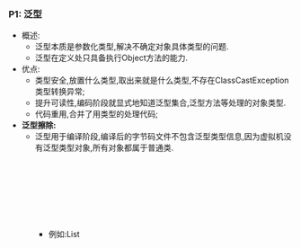 ### P1:  泛型

* 概述:
    * 泛型本质是参数化类型,解决不确定对象具体类型的问题.
    * 泛型在定义处只具备执行Object方法的能力.
* 优点:
    * 类型安全,放置什么类型,取出来就是什么类型,不存在ClassCastException类型转换异常;
    * 提升可读性,编码阶段就显式地知道泛型集合,泛型方法等处理的对象类型.
    * 代码重用,合并了用类型的处理代码;
* **泛型擦除:**
    * 泛型用于编译阶段,编译后的字节码文件不包含泛型类型信息,因为虚拟机没有泛型类型对象,所有对象都属于普通类.
        * 例如:List<Object>或List<String>,在编译后都会变成list;
    * 定义一个泛型类型,会自动提供一个对应原始类型,类型变量会被擦除;
        * 如果没有限定类型就会替换为Object,如果有限定类型就会替换为第一个限定类型;
            * 例如:<T extends A & B> 会使用A类型替换T.



### P2:  反射

* **概述:(什么是反射?)**
  * 是指在运行状态中,对于任意一个类,都能够**知道**这个类的所有属性和方法;对于任意一个对象,都能够**调用**它的任意一个属性和方法.通俗的讲,就是在得到class对象之后,反向获取该对象的各种信息
  * 前提条件:想要解剖一个类,必须要先获取到该类的字节码文件对象.
* **哪里用到了反射?**
  * 框架中:
  
    Spring mybatis 框架中使用了大量的动态代理,而动态代理的实现也依赖反射
* **优缺点:**
  * 优点:提高了程序的灵活性和扩展性,降低耦合性,提高自适应能力;
  * 缺点:
    * 性能问题:
      * 反射基本上是一种解释操作,用于字段和方法接入时要远慢于直接代码.因此反射机制主要用于在灵活性和扩展性要求很高的系统框架上,普通的程序不建议使用.
    * 反射会模糊程序的内部逻辑:
      * 程序员希望能在源代码中看到程序的逻辑,反射则绕过了源代码,因而会带来维护的问题,反射代码比相应的直接直接代码更复杂.

**6）如何使用java的反射?**

    * 通过一个全限类名创建一个对象
        * Class.forName(“全限类名”); 例如：com.mysql.jdbc.Driver Driver类已经被加载到 jvm中，并且完成了类的初始化工作就行了
        * 类名.class; 获取Class<？> clz 对象
        * 对象.getClass();
    * 获取构造器对象，通过构造器new出一个对象
        * Clazz.getConstructor([String.class]);
        * Con.newInstance([参数]);
    * 通过class对象创建一个实例对象（就相当与new类名（）无参构造器)
        * Clazz.newInstance();
    * 通过class对象获得一个属性对象
        * Field c=clz.getFields()：获得某个类的所有的公共（public）的字段，包括父类中的字段。
        * Field c=clz.getDeclaredFields()：获得某个类的所有声明的字段，即包括public、private和proteced，但是不包括父类的申明字段 e.
    * 通过class对象获得一个方法对象
        * Clazz.getMethod(“方法名”,class……parameaType);（只能获取公共的）
        * Clazz.getDeclareMethod(“方法名”);（获取任意修饰的方法，不能执行私有）
        * M.setAccessible(true);（让私有的方法可以执行）
    * f. 让方法执行
        * Method.invoke(obj实例对象,obj可变参数);-----（是有返回值的）



### P3: java集合框架

#### 3.1: 概述

`除了以Map结尾的类之外,其他类都实现了Collection接口`

<img src="https://gitee.com/breeze1002/upic/raw/master/JAVASE/JAVASE/2021%2010%2028%2011%2026%2019%201635391579%201635391579068%20qIckG9%20image-20210804112012458.png" alt="image-20210804112012458" style="zoom:30%" />

- **List , Set , Map三者区别**
  - **List:** 存储的元素有序可重复
  - **Set:** 无序不可重复
  - **Map:** 键值对存储; key无序不可重复,value无序可重复

  

#### 3.2:  Collection接口之 List

##### 3.2.1: ArrayList与Vector的区别

- `ArrayList` 是 `List` 的主要实现类，底层使用 `Object[ ]`存储，适用于频繁的查找工作，线程不安全 ；
- `Vector` 是 `List` 的古老实现类，底层使用`Object[ ]` 存储，线程安全的。



##### 3.2.2: ArrayList和LinkedList的区别

|                  | ArrayList                                      | LinkedList                                                   |
| ---------------- | ---------------------------------------------- | ------------------------------------------------------------ |
| **是否线程安全** | 否                                             | 否                                                           |
| **底层数据结构** | Object[]                                       | 双向链表(1.6及以前循环双向链表,1.7开始取消了循环)            |
| **增删改查**     | 增删慢,查改快                                  | 增删快,查改慢                                                |
| **随机访问**     | 支持                                           | 不支持                                                       |
| **内存空间占用** | 空间浪费体现在list列表结尾会预留一定的容量空间 | 空间浪费体现在每个元素都需要消耗比arrayList更多的空间(存放直接后继和直接前驱以及数据) |



##### 3.2.3: ArrayList核心源码

```java
package java.util;

import java.util.function.Consumer;
import java.util.function.Predicate;
import java.util.function.UnaryOperator;


public class ArrayList<E> extends AbstractList<E>
        implements List<E>, RandomAccess, Cloneable, java.io.Serializable
{
    private static final long serialVersionUID = 8683452581122892189L;

    /**
     * 默认初始容量大小
     */
    private static final int DEFAULT_CAPACITY = 10;

    /**
     * 空数组（用于空实例）。
     */
    private static final Object[] EMPTY_ELEMENTDATA = {};

     //用于默认大小空实例的共享空数组实例。
      //我们把它从EMPTY_ELEMENTDATA数组中区分出来，以知道在添加第一个元素时容量需要增加多少。
    private static final Object[] DEFAULTCAPACITY_EMPTY_ELEMENTDATA = {};

    /**
     * 保存ArrayList数据的数组
     */
    transient Object[] elementData; // non-private to simplify nested class access

    /**
     * ArrayList 所包含的元素个数
     */
    private int size;

    /**
     * 带初始容量参数的构造函数（用户可以在创建ArrayList对象时自己指定集合的初始大小）
     */
    public ArrayList(int initialCapacity) {
        if (initialCapacity > 0) {
            //如果传入的参数大于0，创建initialCapacity大小的数组
            this.elementData = new Object[initialCapacity];
        } else if (initialCapacity == 0) {
            //如果传入的参数等于0，创建空数组
            this.elementData = EMPTY_ELEMENTDATA;
        } else {
            //其他情况，抛出异常
            throw new IllegalArgumentException("Illegal Capacity: "+
                                               initialCapacity);
        }
    }

    /**
     *默认无参构造函数
     *DEFAULTCAPACITY_EMPTY_ELEMENTDATA 为0.初始化为10，也就是说初始其实是空数组 当添加第一个元素的时候数组容量才变成10
     */
    public ArrayList() {
        this.elementData = DEFAULTCAPACITY_EMPTY_ELEMENTDATA;
    }

    /**
     * 构造一个包含指定集合的元素的列表，按照它们由集合的迭代器返回的顺序。
     */
    public ArrayList(Collection<? extends E> c) {
        //将指定集合转换为数组
        elementData = c.toArray();
        //如果elementData数组的长度不为0
        if ((size = elementData.length) != 0) {
            // 如果elementData不是Object类型数据（c.toArray可能返回的不是Object类型的数组所以加上下面的语句用于判断）
            if (elementData.getClass() != Object[].class)
                //将原来不是Object类型的elementData数组的内容，赋值给新的Object类型的elementData数组
                elementData = Arrays.copyOf(elementData, size, Object[].class);
        } else {
            // 其他情况，用空数组代替
            this.elementData = EMPTY_ELEMENTDATA;
        }
    }

    /**
     * 修改这个ArrayList实例的容量是列表的当前大小。 应用程序可以使用此操作来最小化ArrayList实例的存储。
     */
    public void trimToSize() {
        modCount++;
        if (size < elementData.length) {
            elementData = (size == 0)
              ? EMPTY_ELEMENTDATA
              : Arrays.copyOf(elementData, size);
        }
    }
//下面是ArrayList的扩容机制
//ArrayList的扩容机制提高了性能，如果每次只扩充一个，
//那么频繁的插入会导致频繁的拷贝，降低性能，而ArrayList的扩容机制避免了这种情况。
    /**
     * 如有必要，增加此ArrayList实例的容量，以确保它至少能容纳元素的数量
     * @param   minCapacity   所需的最小容量
     */
    public void ensureCapacity(int minCapacity) {
        //如果是true，minExpand的值为0，如果是false,minExpand的值为10
        int minExpand = (elementData != DEFAULTCAPACITY_EMPTY_ELEMENTDATA)
            // any size if not default element table
            ? 0
            // larger than default for default empty table. It's already
            // supposed to be at default size.
            : DEFAULT_CAPACITY;
        //如果最小容量大于已有的最大容量
        if (minCapacity > minExpand) {
            ensureExplicitCapacity(minCapacity);
        }
    }
   //得到最小扩容量
    private void ensureCapacityInternal(int minCapacity) {
        if (elementData == DEFAULTCAPACITY_EMPTY_ELEMENTDATA) {
              // 获取“默认的容量”和“传入参数”两者之间的最大值
            minCapacity = Math.max(DEFAULT_CAPACITY, minCapacity);
        }

        ensureExplicitCapacity(minCapacity);
    }
  //判断是否需要扩容
    private void ensureExplicitCapacity(int minCapacity) {
        modCount++;

        // overflow-conscious code
        if (minCapacity - elementData.length > 0)
            //调用grow方法进行扩容，调用此方法代表已经开始扩容了
            grow(minCapacity);
    }

    /**
     * 要分配的最大数组大小
     */
    private static final int MAX_ARRAY_SIZE = Integer.MAX_VALUE - 8;

    /**
     * ArrayList扩容的核心方法。
     */
    private void grow(int minCapacity) {
        // oldCapacity为旧容量，newCapacity为新容量
        int oldCapacity = elementData.length;
        //将oldCapacity 右移一位，其效果相当于oldCapacity /2，
        //我们知道位运算的速度远远快于整除运算，整句运算式的结果就是将新容量更新为旧容量的1.5倍，
        int newCapacity = oldCapacity + (oldCapacity >> 1);
        //然后检查新容量是否大于最小需要容量，若还是小于最小需要容量，那么就把最小需要容量当作数组的新容量，
        if (newCapacity - minCapacity < 0)
            newCapacity = minCapacity;
        //再检查新容量是否超出了ArrayList所定义的最大容量，
        //若超出了，则调用hugeCapacity()来比较minCapacity和 MAX_ARRAY_SIZE，
        //如果minCapacity大于MAX_ARRAY_SIZE，则新容量则为Interger.MAX_VALUE，否则，新容量大小则为 MAX_ARRAY_SIZE。
        if (newCapacity - MAX_ARRAY_SIZE > 0)
            newCapacity = hugeCapacity(minCapacity);
        // minCapacity is usually close to size, so this is a win:
        elementData = Arrays.copyOf(elementData, newCapacity);
    }
    //比较minCapacity和 MAX_ARRAY_SIZE
    private static int hugeCapacity(int minCapacity) {
        if (minCapacity < 0) // overflow
            throw new OutOfMemoryError();
        return (minCapacity > MAX_ARRAY_SIZE) ?
            Integer.MAX_VALUE :
            MAX_ARRAY_SIZE;
    }

    /**
     *返回此列表中的元素数。
     */
    public int size() {
        return size;
    }

    /**
     * 如果此列表不包含元素，则返回 true 。
     */
    public boolean isEmpty() {
        //注意=和==的区别
        return size == 0;
    }

    /**
     * 如果此列表包含指定的元素，则返回true 。
     */
    public boolean contains(Object o) {
        //indexOf()方法：返回此列表中指定元素的首次出现的索引，如果此列表不包含此元素，则为-1
        return indexOf(o) >= 0;
    }

    /**
     *返回此列表中指定元素的首次出现的索引，如果此列表不包含此元素，则为-1
     */
    public int indexOf(Object o) {
        if (o == null) {
            for (int i = 0; i < size; i++)
                if (elementData[i]==null)
                    return i;
        } else {
            for (int i = 0; i < size; i++)
                //equals()方法比较
                if (o.equals(elementData[i]))
                    return i;
        }
        return -1;
    }

    /**
     * 返回此列表中指定元素的最后一次出现的索引，如果此列表不包含元素，则返回-1。.
     */
    public int lastIndexOf(Object o) {
        if (o == null) {
            for (int i = size-1; i >= 0; i--)
                if (elementData[i]==null)
                    return i;
        } else {
            for (int i = size-1; i >= 0; i--)
                if (o.equals(elementData[i]))
                    return i;
        }
        return -1;
    }

    /**
     * 返回此ArrayList实例的浅拷贝。 （元素本身不被复制。）
     */
    public Object clone() {
        try {
            ArrayList<?> v = (ArrayList<?>) super.clone();
            //Arrays.copyOf功能是实现数组的复制，返回复制后的数组。参数是被复制的数组和复制的长度
            v.elementData = Arrays.copyOf(elementData, size);
            v.modCount = 0;
            return v;
        } catch (CloneNotSupportedException e) {
            // 这不应该发生，因为我们是可以克隆的
            throw new InternalError(e);
        }
    }

    /**
     *以正确的顺序（从第一个到最后一个元素）返回一个包含此列表中所有元素的数组。
     *返回的数组将是“安全的”，因为该列表不保留对它的引用。 （换句话说，这个方法必须分配一个新的数组）。
     *因此，调用者可以自由地修改返回的数组。 此方法充当基于阵列和基于集合的API之间的桥梁。
     */
    public Object[] toArray() {
        return Arrays.copyOf(elementData, size);
    }

    /**
     * 以正确的顺序返回一个包含此列表中所有元素的数组（从第一个到最后一个元素）;
     *返回的数组的运行时类型是指定数组的运行时类型。 如果列表适合指定的数组，则返回其中。
     *否则，将为指定数组的运行时类型和此列表的大小分配一个新数组。
     *如果列表适用于指定的数组，其余空间（即数组的列表数量多于此元素），则紧跟在集合结束后的数组中的元素设置为null 。
     *（这仅在调用者知道列表不包含任何空元素的情况下才能确定列表的长度。）
     */
    @SuppressWarnings("unchecked")
    public <T> T[] toArray(T[] a) {
        if (a.length < size)
            // 新建一个运行时类型的数组，但是ArrayList数组的内容
            return (T[]) Arrays.copyOf(elementData, size, a.getClass());
            //调用System提供的arraycopy()方法实现数组之间的复制
        System.arraycopy(elementData, 0, a, 0, size);
        if (a.length > size)
            a[size] = null;
        return a;
    }

    // Positional Access Operations

    @SuppressWarnings("unchecked")
    E elementData(int index) {
        return (E) elementData[index];
    }

    /**
     * 返回此列表中指定位置的元素。
     */
    public E get(int index) {
        rangeCheck(index);

        return elementData(index);
    }

    /**
     * 用指定的元素替换此列表中指定位置的元素。
     */
    public E set(int index, E element) {
        //对index进行界限检查
        rangeCheck(index);

        E oldValue = elementData(index);
        elementData[index] = element;
        //返回原来在这个位置的元素
        return oldValue;
    }

    /**
     * 将指定的元素追加到此列表的末尾。
     */
    public boolean add(E e) {
        ensureCapacityInternal(size + 1);  // Increments modCount!!
        //这里看到ArrayList添加元素的实质就相当于为数组赋值
        elementData[size++] = e;
        return true;
    }

    /**
     * 在此列表中的指定位置插入指定的元素。
     *先调用 rangeCheckForAdd 对index进行界限检查；然后调用 ensureCapacityInternal 方法保证capacity足够大；
     *再将从index开始之后的所有成员后移一个位置；将element插入index位置；最后size加1。
     */
    public void add(int index, E element) {
        rangeCheckForAdd(index);

        ensureCapacityInternal(size + 1);  // Increments modCount!!
        //arraycopy()这个实现数组之间复制的方法一定要看一下，下面就用到了arraycopy()方法实现数组自己复制自己
        System.arraycopy(elementData, index, elementData, index + 1,
                         size - index);
        elementData[index] = element;
        size++;
    }

    /**
     * 删除该列表中指定位置的元素。 将任何后续元素移动到左侧（从其索引中减去一个元素）。
     */
    public E remove(int index) {
        rangeCheck(index);

        modCount++;
        E oldValue = elementData(index);

        int numMoved = size - index - 1;
        if (numMoved > 0)
            System.arraycopy(elementData, index+1, elementData, index,
                             numMoved);
        elementData[--size] = null; // clear to let GC do its work
      //从列表中删除的元素
        return oldValue;
    }

    /**
     * 从列表中删除指定元素的第一个出现（如果存在）。 如果列表不包含该元素，则它不会更改。
     *返回true，如果此列表包含指定的元素
     */
    public boolean remove(Object o) {
        if (o == null) {
            for (int index = 0; index < size; index++)
                if (elementData[index] == null) {
                    fastRemove(index);
                    return true;
                }
        } else {
            for (int index = 0; index < size; index++)
                if (o.equals(elementData[index])) {
                    fastRemove(index);
                    return true;
                }
        }
        return false;
    }

    /*
     * Private remove method that skips bounds checking and does not
     * return the value removed.
     */
    private void fastRemove(int index) {
        modCount++;
        int numMoved = size - index - 1;
        if (numMoved > 0)
            System.arraycopy(elementData, index+1, elementData, index,
                             numMoved);
        elementData[--size] = null; // clear to let GC do its work
    }

    /**
     * 从列表中删除所有元素。
     */
    public void clear() {
        modCount++;

        // 把数组中所有的元素的值设为null
        for (int i = 0; i < size; i++)
            elementData[i] = null;

        size = 0;
    }

    /**
     * 按指定集合的Iterator返回的顺序将指定集合中的所有元素追加到此列表的末尾。
     */
    public boolean addAll(Collection<? extends E> c) {
        Object[] a = c.toArray();
        int numNew = a.length;
        ensureCapacityInternal(size + numNew);  // Increments modCount
        System.arraycopy(a, 0, elementData, size, numNew);
        size += numNew;
        return numNew != 0;
    }

    /**
     * 将指定集合中的所有元素插入到此列表中，从指定的位置开始。
     */
    public boolean addAll(int index, Collection<? extends E> c) {
        rangeCheckForAdd(index);

        Object[] a = c.toArray();
        int numNew = a.length;
        ensureCapacityInternal(size + numNew);  // Increments modCount

        int numMoved = size - index;
        if (numMoved > 0)
            System.arraycopy(elementData, index, elementData, index + numNew,
                             numMoved);

        System.arraycopy(a, 0, elementData, index, numNew);
        size += numNew;
        return numNew != 0;
    }

    /**
     * 从此列表中删除所有索引为fromIndex （含）和toIndex之间的元素。
     *将任何后续元素移动到左侧（减少其索引）。
     */
    protected void removeRange(int fromIndex, int toIndex) {
        modCount++;
        int numMoved = size - toIndex;
        System.arraycopy(elementData, toIndex, elementData, fromIndex,
                         numMoved);

        // clear to let GC do its work
        int newSize = size - (toIndex-fromIndex);
        for (int i = newSize; i < size; i++) {
            elementData[i] = null;
        }
        size = newSize;
    }

    /**
     * 检查给定的索引是否在范围内。
     */
    private void rangeCheck(int index) {
        if (index >= size)
            throw new IndexOutOfBoundsException(outOfBoundsMsg(index));
    }

    /**
     * add和addAll使用的rangeCheck的一个版本
     */
    private void rangeCheckForAdd(int index) {
        if (index > size || index < 0)
            throw new IndexOutOfBoundsException(outOfBoundsMsg(index));
    }

    /**
     * 返回IndexOutOfBoundsException细节信息
     */
    private String outOfBoundsMsg(int index) {
        return "Index: "+index+", Size: "+size;
    }

    /**
     * 从此列表中删除指定集合中包含的所有元素。
     */
    public boolean removeAll(Collection<?> c) {
        Objects.requireNonNull(c);
        //如果此列表被修改则返回true
        return batchRemove(c, false);
    }

    /**
     * 仅保留此列表中包含在指定集合中的元素。
     *换句话说，从此列表中删除其中不包含在指定集合中的所有元素。
     */
    public boolean retainAll(Collection<?> c) {
        Objects.requireNonNull(c);
        return batchRemove(c, true);
    }


    /**
     * 从列表中的指定位置开始，返回列表中的元素（按正确顺序）的列表迭代器。
     *指定的索引表示初始调用将返回的第一个元素为next 。 初始调用previous将返回指定索引减1的元素。
     *返回的列表迭代器是fail-fast 。
     */
    public ListIterator<E> listIterator(int index) {
        if (index < 0 || index > size)
            throw new IndexOutOfBoundsException("Index: "+index);
        return new ListItr(index);
    }

    /**
     *返回列表中的列表迭代器（按适当的顺序）。
     *返回的列表迭代器是fail-fast 。
     */
    public ListIterator<E> listIterator() {
        return new ListItr(0);
    }

    /**
     *以正确的顺序返回该列表中的元素的迭代器。
     *返回的迭代器是fail-fast 。
     */
    public Iterator<E> iterator() {
        return new Itr();
    }

```



##### 3.2.4: ArrayList扩容机制

1. **先从 ArrayList构造方法说起**

   `JDK8三种方式`

   ```java
      /**
        * 默认初始容量大小
        */
       private static final int DEFAULT_CAPACITY = 10;
   
   
       private static final Object[] DEFAULTCAPACITY_EMPTY_ELEMENTDATA = {};
   
       /**
        *默认构造函数，使用初始容量10构造一个空列表(无参数构造)
        */
       public ArrayList() {
           this.elementData = DEFAULTCAPACITY_EMPTY_ELEMENTDATA;
       }
   
       /**
        * 带初始容量参数的构造函数。（用户自己指定容量）
        */
       public ArrayList(int initialCapacity) {
           if (initialCapacity > 0) {//初始容量大于0
               //创建initialCapacity大小的数组
               this.elementData = new Object[initialCapacity];
           } else if (initialCapacity == 0) {//初始容量等于0
               //创建空数组
               this.elementData = EMPTY_ELEMENTDATA;
           } else {//初始容量小于0，抛出异常
               throw new IllegalArgumentException("Illegal Capacity: "+
                                                  initialCapacity);
           }
       }
   
   
      /**
       *构造包含指定collection元素的列表，这些元素利用该集合的迭代器按顺序返回
       *如果指定的集合为null，throws NullPointerException。
       */
        public ArrayList(Collection<? extends E> c) {
           elementData = c.toArray();
           if ((size = elementData.length) != 0) {
               // c.toArray might (incorrectly) not return Object[] (see 6260652)
               if (elementData.getClass() != Object[].class)
                   elementData = Arrays.copyOf(elementData, size, Object[].class);
           } else {
               // replace with empty array.
               this.elementData = EMPTY_ELEMENTDATA;
           }
       }
   
   ```

   细心的同学一定会发现 ：**以无参数构造方法创建 `ArrayList` 时，实际上初始化赋值的是一个空数组。当真正对数组进行添加元素操作时，才真正分配容量。即向数组中添加第一个元素时，数组容量扩为 10。** 下面在我们分析 ArrayList 扩容时会讲到这一点内容！

   > 补充：JDK6 new 无参构造的 `ArrayList` 对象时，直接创建了长度是 10 的 `Object[]` 数组 elementData 。



2. **add() 方法**

```java
    /**
     * 将指定的元素追加到此列表的末尾。
     */
    public boolean add(E e) {
   //添加元素之前，先调用ensureCapacityInternal方法
        ensureCapacityInternal(size + 1);  // Increments modCount!!
        //这里看到ArrayList添加元素的实质就相当于为数组赋值
        elementData[size++] = e;
        return true;
    }

```

> **注意** ：JDK11 移除了 `ensureCapacityInternal()` 和 `ensureExplicitCapacity()` 方法

3. **ensureCapacityInternal()方法**

```java
   //得到最小扩容量
    private void ensureCapacityInternal(int minCapacity) {
        if (elementData == DEFAULTCAPACITY_EMPTY_ELEMENTDATA) {
              // 获取默认的容量和传入参数的较大值
            minCapacity = Math.max(DEFAULT_CAPACITY, minCapacity);
        }

        ensureExplicitCapacity(minCapacity);
    }

```

**当 要 add 进第 1 个元素时，minCapacity 为 1，在 Math.max()方法比较后，minCapacity 为 10。**

> 此处和后续 JDK8 代码格式化略有不同，核心代码基本一样。

4. **ensureCapacityInternal()**

   ```java
     //判断是否需要扩容
       private void ensureExplicitCapacity(int minCapacity) {
           modCount++;
   
           // overflow-conscious code
           if (minCapacity - elementData.length > 0)
               //调用grow方法进行扩容，调用此方法代表已经开始扩容了
               grow(minCapacity);
       }
   
   ```

   我们来仔细分析一下：

   - 当我们要 add 进第 1 个元素到 ArrayList 时，elementData.length 为 0 （因为还是一个空的 list），因为执行了 `ensureCapacityInternal()` 方法 ，所以 minCapacity 此时为 10。此时，`minCapacity - elementData.length > 0`成立，所以会进入 `grow(minCapacity)` 方法。
   - 当 add 第 2 个元素时，minCapacity 为 2，此时 e lementData.length(容量)在添加第一个元素后扩容成 10 了。此时，`minCapacity - elementData.length > 0` 不成立，所以不会进入 （执行）`grow(minCapacity)` 方法。
   - 添加第 3、4···到第 10 个元素时，依然不会执行 grow 方法，数组容量都为 10。

   直到添加第 11 个元素，minCapacity(为 11)比 elementData.length（为 10）要大。进入 grow 方法进行扩容。



5. **grow()**

   ```java
       /**
        * 要分配的最大数组大小
        */
       private static final int MAX_ARRAY_SIZE = Integer.MAX_VALUE - 8;
   
       /**
        * ArrayList扩容的核心方法。
        */
       private void grow(int minCapacity) {
           // oldCapacity为旧容量，newCapacity为新容量
           int oldCapacity = elementData.length;
           //将oldCapacity 右移一位，其效果相当于oldCapacity /2，
           //我们知道位运算的速度远远快于整除运算，整句运算式的结果就是将新容量更新为旧容量的1.5倍，
           int newCapacity = oldCapacity + (oldCapacity >> 1);
           //然后检查新容量是否大于最小需要容量，若还是小于最小需要容量，那么就把最小需要容量当作数组的新容量，
           if (newCapacity - minCapacity < 0)
               newCapacity = minCapacity;
          // 如果新容量大于 MAX_ARRAY_SIZE,进入(执行) `hugeCapacity()` 方法来比较 minCapacity 和 MAX_ARRAY_SIZE，
          //如果minCapacity大于最大容量，则新容量则为`Integer.MAX_VALUE`，否则，新容量大小则为 MAX_ARRAY_SIZE 即为 `Integer.MAX_VALUE - 8`。
           if (newCapacity - MAX_ARRAY_SIZE > 0)
               newCapacity = hugeCapacity(minCapacity);
           // minCapacity is usually close to size, so this is a win:
           elementData = Arrays.copyOf(elementData, newCapacity);
       }
   
   ```

   **int newCapacity = oldCapacity + (oldCapacity >> 1),所以 ArrayList 每次扩容之后容量都会变为原来的 1.5 倍左右（oldCapacity 为偶数就是 1.5 倍，否则是 1.5 倍左右）！** 奇偶不同，比如 ：10+10/2 = 15, 33+33/2=49。如果是奇数的话会丢掉小数.

   > ">>"（移位运算符）：>>1 右移一位相当于除 2，右移 n 位相当于除以 2 的 n 次方。这里 oldCapacity 明显右移了 1 位所以相当于 oldCapacity /2。对于大数据的 2 进制运算,位移运算符比那些普通运算符的运算要快很多,因为程序仅仅移动一下而已,不去计算,这样提高了效率,节省了资源

   **我们再来通过例子探究一下`grow()` 方法 ：**

   - 当 add 第 1 个元素时，oldCapacity 为 0，经比较后第一个 if 判断成立，newCapacity = minCapacity(为 10)。但是第二个 if 判断不会成立，即 newCapacity 不比 MAX_ARRAY_SIZE 大，则不会进入 `hugeCapacity` 方法。数组容量为 10，add 方法中 return true,size 增为 1。
   - 当 add 第 11 个元素进入 grow 方法时，newCapacity 为 15，比 minCapacity（为 11）大，第一个 if 判断不成立。新容量没有大于数组最大 size，不会进入 hugeCapacity 方法。数组容量扩为 15，add 方法中 return true,size 增为 11。
   - 以此类推······

6. **hugeCapacity()方法**

   从上面 `grow()` 方法源码我们知道： 如果新容量大于 MAX_ARRAY_SIZE,进入(执行) `hugeCapacity()` 方法来比较 minCapacity 和 MAX_ARRAY_SIZE，如果 minCapacity 大于最大容量，则新容量则为`Integer.MAX_VALUE`，否则，新容量大小则为 MAX_ARRAY_SIZE 即为 `Integer.MAX_VALUE - 8`。

   ```java
       private static int hugeCapacity(int minCapacity) {
           if (minCapacity < 0) // overflow
               throw new OutOfMemoryError();
           //对minCapacity和MAX_ARRAY_SIZE进行比较
           //若minCapacity大，将Integer.MAX_VALUE作为新数组的大小
           //若MAX_ARRAY_SIZE大，将MAX_ARRAY_SIZE作为新数组的大小
           //MAX_ARRAY_SIZE = Integer.MAX_VALUE - 8;
           return (minCapacity > MAX_ARRAY_SIZE) ?
               Integer.MAX_VALUE :
               MAX_ARRAY_SIZE;
       }
   ```

   



#### 3.3: Collection接口 之 Set

##### 3.3.1 comparable 和 Comparator 的区别

- `comparable` 接口实际上是出自`java.lang`包 它有一个 `compareTo(Object obj)`方法用来排序

  - 继承comparable<Object>接口,重写compare方法

- `comparator`接口实际上是出自 java.util 包它有一个`compare(Object obj1, Object obj2)`方法用来排序

  ```java
          // 定制排序的用法
          Collections.sort(arrayList, new Comparator<Integer>() {
  
              @Override
              public int compare(Integer o1, Integer o2) {
                  return o2.compareTo(o1);
              }
          });
  ```

##### 3.3.2 比较 HashSet、LinkedHashSet 和 TreeSet 三者的异同

- `HashSet` 是 `Set` 接口的主要实现类 ，`HashSet` 的底层是 `HashMap`，线程不安全的，可以存储 null 值；
- `LinkedHashSet` 是 `HashSet` 的子类，能够按照添加的顺序遍历；
- `TreeSet` 底层使用红黑树，能够按照添加元素的顺序进行遍历，排序的方式有自然排序和定制排序。



#### 3.4: Map接口

##### 3.4.1: HashMap和Hashtable的区别

|                        | HashMap                                                      | Hashtable                                                    |
| ---------------------- | ------------------------------------------------------------ | ------------------------------------------------------------ |
| **是否线程安全**       | 否                                                           | 是                                                           |
| **效率**               | 高                                                           | 低                                                           |
| **null key/value**     | 可以存储null键和null值,                                      | 不允许                                                       |
| **初始容量和扩充容量** | 默认初始化大小为16,之后每次扩充容量变为原来的两倍            | 创建时,如果不指定容量初始值,Hashtable默认的初始大小为11,之后每次扩充,容量变为原来的2n + 1 |
| **底层数据结构**       | 当链表长度大于阈值(默认为8)时,将链表转化为红黑树,以减少搜索时间,(将链表转化成红黑树之前,如果当前数组长度小于64,会先将数组扩容,而不是直接转换成红黑树) | 和JDK1.7及以前的HashMap底层数据结构类似采用数组 + 链表       |



**`HashMap` 中带有初始容量的构造函数**

```java
    public HashMap(int initialCapacity, float loadFactor) {
        if (initialCapacity < 0)
            throw new IllegalArgumentException("Illegal initial capacity: " +
                                               initialCapacity);
        if (initialCapacity > MAXIMUM_CAPACITY)
            initialCapacity = MAXIMUM_CAPACITY;
        if (loadFactor <= 0 || Float.isNaN(loadFactor))
            throw new IllegalArgumentException("Illegal load factor: " +
                                               loadFactor);
        this.loadFactor = loadFactor;
        this.threshold = tableSizeFor(initialCapacity); 🍉
    }
     public HashMap(int initialCapacity) {
        this(initialCapacity, DEFAULT_LOAD_FACTOR);
    }

//下面这个方法保证了 HashMap 总是使用 2 的幂作为哈希表的大小。

    /**
     * Returns a power of two size for the given target capacity.
     */
    static final int tableSizeFor(int cap) {
        int n = cap - 1;
        n |= n >>> 1;
        n |= n >>> 2;
        n |= n >>> 4;
        n |= n >>> 8;
        n |= n >>> 16;
        return (n < 0) ? 1 : (n >= MAXIMUM_CAPACITY) ? MAXIMUM_CAPACITY : n + 1;
    }

```



##### 3.4.2: HashMap和HashSet的区别

`HashSet` 底层就是基于 `HashMap` 实现的。（`HashSet` 的源码除了 `clone()`、`writeObject()`、`readObject()`是 `HashSet` 自己不得不实现之外，其他方法都是直接调用 `HashMap` 中的方法。

| `HashMap`                              | `HashSet`                                                    |
| -------------------------------------- | ------------------------------------------------------------ |
| 实现了 `Map` 接口                      | 实现 `Set` 接口                                              |
| 存储键值对                             | 仅存储对象                                                   |
| 调用 `put()`向 map 中添加元素          | 调用 `add()`方法向 `Set` 中添加元素                          |
| `HashMap` 使用键（Key）计算 `hashcode` | `HashSet` 使用成员对象来计算 `hashcode` 值，对于两个对象来说 `hashcode` 可能相同，所以`equals()`方法用来判断对象的相等性 |



##### 3.4.3: HashMap 和 TreeMap的区别

`TreeMap` 和`HashMap` 都继承自`AbstractMap` ，但是需要注意的是`TreeMap`它还实现了`NavigableMap`接口和`SortedMap` 接口。

<img src="https://gitee.com/breeze1002/upic/raw/master/JAVASE/JAVASE/2021%2010%2028%2011%2026%2020%201635391580%201635391580107%20AxxeEE%20image-20210805091937200.png" alt="image-20210805091937200" style="zoom:50%" />

实现 `NavigableMap` 接口让 `TreeMap` 有了对集合内元素的搜索的能力。

实现`SortMap`接口让 `TreeMap` 有了对集合中的元素根据键排序的能力。默认是按 key 的升序排序，不过我们也可以指定排序的比较器。



##### 3.4.4: HashMap底层实现

###### 3.4.4.1: JDK1.7及以前

HashMap底层是**数组和链表**结合在一起使用也就是**散列链表**,HashMap通过key的hashcode经过扰动函数处理后得到hash值,然后通过      (n - 1) & hash 判断当前元素存放的位置(这里n为数组长度),如果当前位置存在元素,就判断该元素与要存入元素的hash以及key是否相同,相同就直接覆盖,不相同就采用拉链法解决冲突;

**扰动函数:** 指HashMap的hash方法,使用扰动函数是为了防止一些实现比较差的hashcode()方法,换句话说就是使用扰动函数可以减少碰撞.

1.8 hash方法 (相较于1.7更加简化,原理不变)

```java
    static final int hash(Object key) {
      int h;
      // key.hashCode()：返回散列值也就是hashcode
      // ^ ：按位异或
      // >>>:无符号右移，忽略符号位，空位都以0补齐
      return (key == null) ? 0 : (h = key.hashCode()) ^ (h >>> 16);
  }
```

1.7 hash方法 (扰动4次)

```java
static int hash(int h) {
    // This function ensures that hashCodes that differ only by
    // constant multiples at each bit position have a bounded
    // number of collisions (approximately 8 at default load factor).

    h ^= (h >>> 20) ^ (h >>> 12);
    return h ^ (h >>> 7) ^ (h >>> 4);
}
```



###### 3.4.4.2: JDK1.8开始

`1.8开始,解决hash冲突有了较大的变化.`

**当链表长度大于阈值(默认为8)时,将链表转化为红黑树,以减少搜索时间,(将链表转化成红黑树之前,如果当前数组长度小于64,会先将数组扩容,而不是直接转换成红黑树)**

<img src="https://gitee.com/breeze1002/upic/raw/master/JAVASE/JAVASE/2021%2010%2028%2011%2026%2020%201635391580%201635391580924%209TNtcW%20image-20210805100240587.png" alt="image-20210805100240587" style="zoom:30%" />

> TreeMap、TreeSet 以及 JDK1.8 之后的 HashMap 底层都用到了红黑树。红黑树就是为了解决二叉查找树的缺陷，因为二叉查找树在某些情况下会退化成一个线性结构。



##### 3.4.5: HashMap的长度为什么是2的幂次方

在得到hash值之后(hash值区间-2147483648 到 2147483647),需要对hash值根据数组长度取模运算得到存放的下标位置,计算方法为       (n - 1) & hash . 采取与算法的是比%更高效的,但是只有长度为2的幂次方时, (n - 1) & hash == hash % n



##### 3.4.6: HashMap在多线程下操作为什么不安全? (导致死循环

- **HashMap的 rehash**

  向hashmap中 put()新元素时,如果元素先前不存在,会检查容量是否超过阈值threshold.如果超过了,就会进行的resize()操作,因此会建一个两倍table.length的hash表,将老的数据迁移过去.

  **在多线程的情况下,迁移操作可能会导致元素之间形成一个循环链表.**

  虽然在jdk1.8以后解决了该问题,但还是不建议多线程下使用hashmap



##### [3.4.7: HashMap有哪几种常见的遍历方式?](https://mp.weixin.qq.com/s/zQBN3UvJDhRTKP6SzcZFKw) 



##### 3.4.8: ConcurrentHashMap和Hashtable的区别

|                        | ConcurrentHashMap                                            | Hashtable                                            |
| ---------------------- | ------------------------------------------------------------ | ---------------------------------------------------- |
| **底层数据结构**       | **JDK1.7:** 底层采用**分段的数组 + 链表**<br />**JDK1.8:** 采和HashMap1.8一样采用 **数组 +  链表/红黑二叉树** | 和JDK1.7及以前的HashMap一致采用**数组+链表**         |
| **实现线程安全的方式** | **JDK1.7:** 采用**分段锁**对整个桶数组进行**分割分段(Segment)**,每一把锁中锁容器中一部分数据,多线程访问容器不同数据段,就不会存在锁竞争,提高了并发访问率;<br />**JDK1.8:** 摒弃了Segment概念,直接使用**Node数组 + 链表/红黑树**,并发控制使用**synchronized 和CAS**来操作.虽然在 JDK1.8 中还能看到 `Segment` 的数据结构，但是已经简化了属性，只是为了兼容旧版本； | (**同一把锁**),使用synchronized保证线程安全,效率低下 |

- **对比图**

  - **Hashtable**

    <img src="https://gitee.com/breeze1002/upic/raw/master/JAVASE/JAVASE/2021%2010%2028%2011%2026%2022%201635391582%201635391582014%20l5rTgA%20image-20210805145657746.png" alt="image-20210805145657746" style="zoom:50%" />

  - **JDK1.7 ConcurrentHashMap**

    <img src="https://gitee.com/breeze1002/upic/raw/master/JAVASE/JAVASE/2021%2010%2028%2011%2026%2024%201635391584%201635391584358%200TYzZA%20image-20210805145822194.png" alt="image-20210805145822194" style="zoom:50%" />

  - **JDK1.8 ConcurrentHashMap**

    <img src="https://gitee.com/breeze1002/upic/raw/master/JAVASE/JAVASE/2021%2010%2028%2011%2026%2025%201635391585%201635391585569%20OvEVKH%20image-20210805150140857.png" alt="image-20210805150140857" style="zoom:50%" />

    JDK1.8 的 `ConcurrentHashMap` 不在是 **Segment 数组 + HashEntry 数组 + 链表**，而是 **Node 数组 + 链表 / 红黑树**。不过，Node 只能用于链表的情况，红黑树的情况需要使用 **`TreeNode`**。当冲突链表达到一定长度时，链表会转换成红黑树。



##### 3.4.9: ConcurrentHashMap线程安全的具体实现方式/底层实现方式

###### JDK: 1.7

首先将数据分为一段一段的存储，然后给每一段数据配一把锁，当一个线程占用锁访问其中一个段数据时，其他段的数据也能被其他线程访问。

**`ConcurrentHashMap` 是由 `Segment` 数组结构和 `HashEntry` 数组结构组成**。

Segment 实现了 `ReentrantLock`,所以 `Segment` 是一种可重入锁，扮演锁的角色。`HashEntry` 用于存储键值对数据。

```JAVA
static class Segment<K,V> extends ReentrantLock implements Serializable {
}
```



###### JDK: 1.8

`ConcurrentHashMap` 取消了 `Segment` 分段锁，采用 CAS 和 `synchronized` 来保证并发安全。数据结构跟 HashMap1.8 的结构类似，数组+链表/红黑二叉树。Java 8 在链表长度超过一定阈值（8）时将链表（寻址时间复杂度为 O(N)）转换为红黑树（寻址时间复杂度为 O(log(N))）

`synchronized` 只锁定当前链表或红黑二叉树的首节点，这样只要 hash 不冲突，就不会产生并发，效率又提升 N 倍。







### P4: Lambda表达式

#### 4.1: Lambda表达式的简介

##### 4.1.1: Lambda表达式的概念

- lambda表达式， 是Java8的一个新特性， 也是Java8中最值得学习的新特性之一。
- lambda表达式， 从本质来讲， 是一个匿名函数。 可以使用使用这个匿名函数， 实现接口中的方法。
  对接口进行非常简洁的实现， 从而简化代码。

##### 4.1.2: Lambda表达式的使用场景 

通常来讲， 使用lambda表达式， 是为了简化接口实现的。
关于接口实现， 可以有很多种方式来实现。 例如: 设计接口的实现类、 使用匿名内部类。 但是 lambda表达式， 比这两种方式都简单。

```java
public class Program {
  public static void main(String[] args) {
// 无参、无返回值的函数式接口
      interfaceImpl();
  }
private static void interfaceImpl() {
// 1. 使用显式的实现类对象
SingleReturnSingleParameter parameter1 = new Impl(); 
// 2. 使用匿名内部类实现
SingleReturnSingleParameter parameter2 = new SingleReturnSingleParameter() {
          @Overridepublic int test(int a) {
                return a * a;
} };
// 3. 使用lambda表达式实现
SingleReturnSingleParameter parameter3 = a -> a * a;
        System.out.println(parameter1.test(10));
        System.out.println(parameter2.test(10));
        System.out.println(parameter3.test(10));
    }
private static class Impl implements SingleReturnSingleParameter {
				@Override
        public int test(int a) {
            return a * a;
} }
}
```



```java
void process(int a[], int n)
{   
  int low = 0, high = n-1;
 	while(low < high){
		while(low < high && a[low] < 0)
			++low;
		while(low < high && a[high] > 0)
			--high;
		if(low < high){
      int tmp = a[low];
      a[low] = a[high];
      a[high] = tmp;
      low++;
      high--;
    }
}
```



##### 4.1.3: Lambda表达式对接口的要求

- 虽然说， lambda表达式可以在一定程度上简化接口的实现。 但是， 并不是所有的接口都可以使用
  lambda表达式来简洁实现的。

- lambda表达式毕竟只是一个匿名方法。 当实现的接口中的方法过多或者多少的时候， lambda表达式
  都是不适用的。

- lambda表达式，只能实现函数式接口。

  

##### 4.1.4: 函数式接口 

###### 4.1.4.1: 基础概念

如果说,一个接口中,要求实现类必须实现的抽象方法,有且只有一个! 这样的接口,就是函数式接口。

```java
// 这个接口中， 有且只有一个方法， 是实现类必须实现的， 因此是一个函数式接口 
interface Test1 {
    void test();
}
// 这个接口中， 实现类必须要实现的方法， 有两个! 因此不是一个函数式接口 
interface Test2 {
    void test1();
    void test2();
}
// 这个接口中， 实现类必须要实现的方法， 有零个! 因此不是一个函数式接口 
interface Test3 {
}
// 这个接口中， 虽然没有定义任何的方法， 但是可以从父接口中继承到一个抽象方法的。 是一个函数式 接口
interface Test4 extends Test1 {
}
// 这个接口， 虽然里面定义了两个方法， 但是defualt方法子类不是必须实现的。
// 因此， 实现类实现这个接口的时候， 必须实现的方法只有一个! 是一个函数式接口。 
interface Test5 {
    void test5();
    default void test() {}
}
// 这个接口中的 toString 方法， 是Object类中定义的方法。
// 此时， 实现类在实现接口的时候， toString可以不重写的! 因为可以从父类Object中继承到! 
// 此时， 实现类在实现接口的时候， 有且只有一个方法是必须要重写的。 是一个函数式接口! 
interface Test6 {
    void test6();
    String toString();
}
```

 思考题: 下面的两个接口是不是函数式接口?

```java
interface Test7 {
	String toString();
} 
//不是


interface Test8 {
	void test();
	default void test1() {}
	static void test2() {}
	String toString();
}
//是
```

###### 4.1.4.2:  @FunctionalInterface

是一个注解， **用在接口之前， 判断这个接口是否是一个函数式接口。** 如果不是就会报错,如果是就不会有什么问题, 功能类似于 @Override。

```JAVA
@FunctionalInterface
interface FunctionalInterfaceTest {
    void test();
}
```

###### 4.1.4.3: 系统内置的若干函数式接口

<img src="https://gitee.com/breeze1002/upic/raw/master/JAVASE/JAVASE/2021%2010%2028%2011%2026%2026%201635391586%201635391586316%20DiizVF%20image-20210420150656784.png" alt="image-20210420150656784" style="zoom:50%;float:left" />


#### 4.2: Lambda表达式的语法 

##### 4.2.1: Lambda表达式的基础语法

- lambda表达式， 其实本质来讲， 就是一个匿名函数。 因此在写lambda表达式的时候， 不需要关心方法名是什么。
- 实际上， 我们在写lambda表达式的时候， 也不需要关心返回值类型。
- 写lambda表达式的时,只需要关注两部分内容即可: 参数列表 和 方法体

**lambda表达式的基础语法:**

```java
(参数) -> { 
  	方法体
};
```

- **参数部分** : 方法的参数列表， 要求和实现的接口中的方法参数部分一致， 包括参数的数量和类型。
- **方法体部分** : 方法的实现部分， 如果接口中定义的方法有返回值， 则在实现的时候， 注意返回值的返回。
- **->** : 分隔参数部分和方法体部分。


```java
public class Syntax {
    public static void main(String[] args) {
			// 1. 无参、无返回值的方法实现 
    	NoneReturnNoneParameter lambda1 = () -> {
					System.out.println("无参、无返回值方法的实现");
      };
      lambda1.test();
      
			// 2. 有参、无返回值的方法实现 
      NoneReturnSingleParameter lambda2 = (int a) -> {
					System.out.println("一个参数、无返回值方法的实现: 参数是 " + a); 
      };
      lambda2.test(10);

      // 3. 多个参数、无返回值方法的实现
			NoneReturnMutipleParameter lambda3 = (int a, int b) -> {
					System.out.println("多个参数、无返回值方法的实现: 参数a是 " + a + ", 参数b是 " + b); 
      };
			lambda3.test(10, 20);
      
       // 4. 无参、有返回值的方法的实现 
      SingleReturnNoneParameter lambda4 = () -> {
					System.out.println("无参、有返回值方法的实现");
    			return 666;
			};
			System.out.println(lambda4.test());

      // 5. 一个参数、有返回值的方法实现 
      SingleReturnSingleParameter lambda5 = (int a) -> {
  				System.out.println("一个参数、有返回值的方法实现: 参数是 " + a);
    			return a * a;
			};
			System.out.println(lambda5.test(9));

      // 6. 多个参数、有返回值的方法实现
			SingleReturnMutipleParameter lambda6 = (int a, int b) -> {
					System.out.println("多个参数、有返回值的方法实现: 参数a是 " + a + ", 参数b return a * b;
			};
        System.out.println(lambda6.test(10, 20));
    }
}
```



##### 4.2.2: Lambda表达式的语法进阶

​	在上述代码中， 的确可以使用lambda表达式实现接口， 但是依然不够简洁， 有简化的空间。

###### 4.2.2.1: 参数部分的精简 

- **参数的类型**

  - 由于在接口的方法中，已经定义了每一个参数的类型是什么。 而且在使用lambda表达式实 现接口的时候， 必须要保证参数的数量和类型需要和接口中的方法保持一致。 因此， 此时 lambda表达式中的参数的类型可以省略不写。

  - 注意事项:

    - 如果需要省略参数的类型,要保证: 要省略,每一个参数的类型都必须省略不写.绝对不能出现,有的参数类型省略了,有的参数类型没有省略。

    - ```JAVA
      // 多个参数、无返回值的方法实现 
      NoneReturnMutipleParameter lambda1 = (a, b) -> {
      	System.out.println("多个参数、无返回值方法的实现: 参数a是 " + a + ", 参数 b是 "+b);
      };
      ```

- **参数的小括号**

  - 如果方法的参数列表中的参数数量 有且只有一个 ，此时，参数列表的小括号是可以省略不写 的。

  - 注意事项:

    - 只有当参数的数量是一个的时候， 多了、少了都不能省略。 

    - 省略掉小括号的同时， 必须要省略参数的类型。

    - ```java
      // 有参、无返回值的方法实现 
      oneReturnSingleParameter lambda2 = a -> {
      		System.out.println("一个参数、无返回值方法的实现: 参数是 " + a); 
      };
      ```

    

###### 4.2.2.2:方法体部分的精简 

- **方法体大括号的精简**

  - 当一个方法体中的逻辑， 有且只有一句的情况下， 大括号可以省略。

  - ```java
    // 有参、无返回值的方法实现
    NoneReturnSingleParameter lambda2 = a -> System.out.println("一个参数、无 返回值方法的实现: 参数是 " + a);
    ```

- **return的精简**

  - 如果一个方法中唯一的一条语句是一个返回语句,此时在省略掉大括号的同时,也必须省略掉return.

  - ```java
    SingleReturnMutipleParameter lambda3 = (a, b) -> a + b;
    ```

    

#### 4.3: 函数引用

- lambda表达式是为了简化接口的实现的。 在lambda表达式中， 不应该出现比较复杂的逻辑。 如果在 lambda表达式中出现了过于复杂的逻辑， 会对程序的可读性造成非常大的影响。 如果在lambda表达 式中需要处理的逻辑比较复杂， **一般情况会单独的写一个方法。 在lambda表达式中直接引用这个方法即可。**

> 或者， 在有些情况下， 我们需要在lambda表达式中实现的逻辑， 在另外一个地方已经写好了。 此时我们就不需要再单独写一遍， 只需要直接引用这个已经存在的方法即可。

- **函数引用**: 引用一个已经存在的方法， 使其替代lambda表达式完成接口的实现。



#####  4.3.1: 静态方法的引用

- **语法:**

  - 类::静态方法 

- 注意事项:

  - 在引用的方法后面， 不要添加小括号。

  - 引用的这个方法， 参数(数量、类型) 和 返回值， 必须要跟接口中定义的一致。

  - 示例:

  - ```java
    public class Syntax1 { 
      // 静态方法的引用
    	public static void main(String[] args) {
    			// 实现一个多个参数的、一个返回值的接口
    			// 对一个静态方法的引用
    			// 类::静态方法
    			SingleReturnMutipleParameter lambda1 = Calculator::calculate;
        	System.out.println(lambda1.test(10, 20));
    }
      private static class Calculator {
            public static int calculate(int a, int b) {
    					// 稍微复杂的逻辑:计算a和b的差值的绝对值 
              if (a > b) {
                return a - b; 
              }
    					return b - a; 
            }
      }
    }
    ```



##### 4.3.2: 非静态方法的引用

- **语法:**

  - 对象::非静态方法 

  - 注意事项:

    - 在引用的方法后面， 不要添加小括号。
    - 引用的这个方法， 参数(数量、类型) 和 返回值， 必须要跟接口中定义的一致。

  - 示例:

    ```java
    public class Syntax2 {
        public static void main(String[] args) {
    				// 对非静态方法的引用，需要使用对象来完成
            SingleReturnMutipleParameter lambda = new Calculator()::calculate;
            System.out.println(lambda.test(10, 30));
        }
        private static class Calculator {
            public int calculate(int a, int b) {
        			return a > b ? a - b : b - a;
            }
        }  
    }
    ```

    

#####  4.4.3: 构造方法的引用 

- **使用场景**

  - 如果某一个函数式接口中定义的方法， 仅仅是为了得到一个类的对象。 此时我们就可以使用
    构造方法的引用， 简化这个方法的实现。

- **语法**

  - 类名::new 

- **注意事项**

  - 可以通过接口中的方法的参数， 区分引用不同的构造方法。

- **示例**

  ```java
  public class Syntax3 {
      private static class Person {
          String name;
          int age;
          public Person() {
  					System.out.println("一个Person对象被实例化了");
          }
  				public Person(String name, int age) { 
            System.out.println("一个Person对象被有参的实例化了"); 
            this.name = name;
  					this.age = age;
  				} 
      }
      
    	@FunctionalInterface
  		private interface GetPerson {
  			// 仅仅是希望获取到一个Person对象作为返回值 
        Person test();
  		}
    
      private interface GetPersonWithParameter {
          Person test(String name, int age);
  		}
    
  		public static void main(String[] args) { 
        // lambda表达式实现接口
  			GetPerson lambda = Person::new;
  			// 引用到Person类中的无参构造方法，获取到一个Person对象
  			Person person = lambda.test();
        // 引用到Person类 中的有参构造方法，获取到一个Person对象
  			GetPersonWithParameter lambda2 = Person::new; 
        lambda2.test("xiaoming", 1);
      }
  }
  ```

  

##### 4.3.4: 对象方法的特殊引用

如果在使用lambda表达式，实现某些接口的时候。 lambda表达式中包含了某一个对象，此时方法体中， 直接使用这个对象调用它的某一个方法就可以完成整体的逻辑。其他的参数，可以作为调用方法 的参数。此时,可以对这种实现进行简化。

```java
public class Syntax {
    public static void main(String[] args) {
			// 如果对于这个方法的实现逻辑，是为了获取到对象的名字 
      GetField field = person -> person.getName(); 
      // 对于对象方法的特殊引用
			GetField field = Person::getName;
      
			// 如果对于这个方法的实现逻辑，是为了给对象的某些属性进行赋值 
      SetField lambda = (person, name) -> person.setName(name); 
      SetField lambda = Person::setName;

      // 如果对于这个方法的实现逻辑，正好是参数对象的某一个方法 
      ShowTest lambda2 = person -> person.show(); 
      ShowTest lambda2 = Person::show;

      
interface ShowTest {
    void test(Person person);
}
interface SetField {
    void set(Person person, String name);
}
interface GetField {
    String get(Person person);
}
class Person {
    private String name;
    public void setName(String name) {
        this.name = name;
}
    public String getName() {
        return name;
}
    public void show() {
} }
```





#### 4.4: Lambda表达式需要注意的问题 

这里类似于局部内部类、匿名内部类，依然存在闭包的问题。

如果在lambda表达式中,使用到了局部变量,那么这个局部变量会被隐式的声明为 final.是一个常量,不能修改值。





#### 4.5: Lambda表达式的实例 

##### 4.5.1: 线程的实例化

```java
Thread thread = new Thread(() -> { 
  	// 线程中的处理
});
```

##### 4.5.2: 集合的常见方法

```java
ArrayList<String> list = new ArrayList<>(); 
Collections.addAll(list, "千锋", "大数据", "好程序员", "严选", "高薪");

// 按照条件进行删除
list.removeIf(ele -> ele.endsWith(".m")); 
// 批量替换
list.replaceAll(ele -> ele.concat("!")); 
// 自定义排序
list.sort((e1, e2) -> e2.compareTo(e1)); // 遍历
list.forEach(System.out::println);
```

##### 4.5.3:  集合的流式编程

```java
ArrayList<String> list = new ArrayList<>(); 
Collections.addAll(list, "千锋", "大数据", "好程序员", "严选", "高薪");

list.parallelStream().filter(ele -> ele.length() >
2).forEach(System.out::println);
```



### P5: Streams

`java.util.Strem` 表示能应用在一组元素上的一次执行的操作序列；

Stream操作可以分位 **中间操作** 和 **最终操作** 两种；

- **最终操作** 返回一个特定类型的计算结果
- **中间操作** 返回Stream本身，因此可以将多个操作依次串起来

Stream的创建需要指定一个数据源，例如：java.util.Collection的子类，List或者Set , 不支持Map;

Stream的操作可以串行或者并行执行；

```java
package com.breeze2495.learn.streams;

import com.sun.org.apache.xerces.internal.xs.StringList;

import java.util.ArrayList;
import java.util.List;
import java.util.Optional;

/**
 * @author breeze
 * @date 2021/8/26 3:50 下午
 */
public class StreamsTest {
    public static void main(String[] args) {

        List<String> stringList = new ArrayList<>();
        stringList.add("ddd2");
        stringList.add("aaa2");
        stringList.add("bbb1");
        stringList.add("aaa1");
        stringList.add("bbb3");
        stringList.add("ccc");
        stringList.add("bbb2");
        stringList.add("ddd1");


        //Java 8扩展了集合类，可以通过 Collection.stream() 或者 Collection.parallelStream() 来创建一个Stream。

        /**
         * filter  过滤
         *
         * 过滤通过一个predicate接口规则来过滤并只保留符合条件的元素，该操作属于中间操作，
         * 所以我们可以在过滤后的结果来应用其他Stream操作（比如forEach）。
         * forEach需要一个函数来对过滤后的元素依次执行。forEach是一个最终操作，所以我们不能在forEach之后来执行其他Stream操作。
         *
         * forEach 是为 Lambda 而设计的，保持了最紧凑的风格。而且 Lambda 表达式本身是可以重用的，非常方便。
         */
        stringList
                .stream()
                .filter( s -> s.endsWith("2"))
                .forEach(System.out::println);


        System.out.println("--------------------------------------------");

        /**
         * sorted 排序
         *
         * 排序是一个 中间操作，返回的是排序好后的 Stream。如果你不指定一个自定义的 Comparator 则会使用默认排序。
         *
         * 需要注意的是，排序只创建了一个排列好后的Stream，而不会影响原有的数据源，排序之后原数据stringCollection是不会被修改的：
         */
        stringList
                .stream()
                .sorted((a,b) -> (b.compareTo(a)))
                .forEach(System.out::println);

        System.out.println("--------------------------------------------");

        /**
         * map 映射
         *
         * 中间操作 map 会将元素根据指定的 Function 接口来依次将元素转成另外的对象。
         *
         * 下面的示例展示了将字符串转换为大写字符串。你也可以通过map来将对象转换成其他类型，
         * map返回的Stream类型是根据你map传递进去的函数的返回值决定的。
         */
        stringList
                .stream()
                .map(String::toUpperCase)
                .sorted()
                .forEach(System.out::println);

        System.out.println("--------------------------------------------");

        /**
         * match 匹配
         *
         * Stream提供了多种匹配操作，允许检测指定的predicate接口规则是否匹配整个stream
         * 所有的匹配操作都是最终操作，最终会返回一个boolean值
         *
         */
        boolean anyStartWithA =
            stringList
                    .stream()
                    .anyMatch(a -> a.startsWith("a"));
        System.out.println(anyStartWithA);

        boolean allStartWithA =
            stringList
                    .stream()
                    .allMatch(a -> a.startsWith("a"));
        System.out.println(allStartWithA);

        boolean noneStartWithA =
            stringList
                    .stream()
                    .noneMatch(a -> a.startsWith("a"));
        System.out.println(noneStartWithA);


        System.out.println("--------------------------------------------");


        /**
         * count 计数
         *
         * 计数是一个 最终操作，返回Stream中元素的个数，返回值类型是 long。
         */
        long startsWithB =
                stringList
                        .stream()
                        .filter((s) -> s.startsWith("b"))
                        .count();
        System.out.println(startsWithB);

        System.out.println("--------------------------------------------");


        /**
         * reduce 规约
         *
         * 这是一个 最终操作 ，允许通过指定的函数来将stream中的多个元素规约为一个元素，规约后的结果是通过Optional 接口表示的
         *
         */

        Optional<String> reduce = stringList
                .stream()
                .sorted()
                .reduce((s1, s2) -> s1 + " - " + s2);
        reduce.ifPresent(System.out::println);

        /**
         * 这个方法的主要作用是把 Stream 元素组合起来。
         * 它提供一个起始值（种子），然后依照运算规则（BinaryOperator），和前面 Stream 的第一个、第二个、第 n 个元素组合。
         * 从这个意义上说，字符串拼接、数值的 sum、min、max、average 都是特殊的 reduce。
         * 例如 Stream 的 sum 就相当于Integer sum = integers.reduce(0, (a, b) -> a+b);
         * 也有没有起始值的情况，这时会把 Stream 的前面两个元素组合起来，返回的是 Optional。
         */
        
    }
}
```



**Parallel Streams** 并行流

前面提到过Stream有串行和并行两种，串行Stream上的操作是在一个线程中依次完成，而并行Stream则是在多个线程上同时执行。

```JAVA
/** 
下面的例子展示了是如何通过并行Stream来提升性能：
首先我们创建一个没有重复元素的大表：
*/

int max = 1000000;
List<String> values = new ArrayList<>(max);
for (int i = 0; i < max; i++) {
    UUID uuid = UUID.randomUUID();
    values.add(uuid.toString());
}

//我们分别用串行和并行两种方式对其进行排序，最后看看所用时间的对比。

//Sequential Sort 串行

long t0 = System.nanoTime();

long count = values.stream().sorted().count();
System.out.println(count);

long t1 = System.nanoTime();

long millis = TimeUnit.NANOSECONDS.toMillis(t1 - t0);
System.out.println(String.format("sequential sort took: %d ms", millis));

//打印 
1000000
sequential sort took: 709 ms//串行排序所用的时间

//Parallel Sort 并行

long t0 = System.nanoTime();

long count = values.parallelStream().sorted().count();
System.out.println(count);

long t1 = System.nanoTime();

long millis = TimeUnit.NANOSECONDS.toMillis(t1 - t0);
System.out.println(String.format("parallel sort took: %d ms", millis));

//打印
1000000
parallel sort took: 475 ms//串行排序所用的时间

/**
上面两个代码几乎是一样的，但是并行版的快了 50% 左右，唯一需要做的改动就是将 stream() 改为parallelStream()。
*/

```



















































